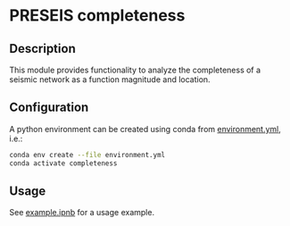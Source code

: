 # PRESEIS completeness

## Description

This module provides functionality to analyze the completeness of a seismic network as a function magnitude and location.

## Configuration

A python environment can be created using conda from [environment.yml](environment.yml), i.e.:
```bash
conda env create --file environment.yml
conda activate completeness
```

## Usage

See [example.ipnb](example.ipynb) for a usage example.
